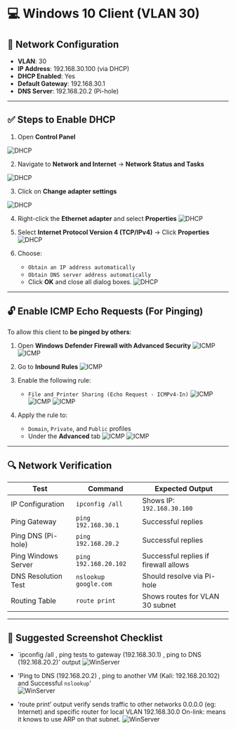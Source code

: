 # 💻 Windows 10 Client (VLAN 30)

## 🔧 Network Configuration

- **VLAN**: 30  
- **IP Address**: 192.168.30.100 (via DHCP)  
- **DHCP Enabled**: Yes  
- **Default Gateway**: 192.168.30.1  
- **DNS Server**: 192.168.20.2 (Pi-hole)

---

## ✅ Steps to Enable DHCP

1. Open **Control Panel**

![DHCP](1_Control.png)

2. Navigate to **Network and Internet** → **Network Status and Tasks**

![DHCP](2_Network.png)

3. Click on **Change adapter settings**

![DHCP](3_Adapt.png)

4. Right-click the **Ethernet adapter** and select **Properties**
![DHCP](4_Prop.png)

5. Select **Internet Protocol Version 4 (TCP/IPv4)** → Click **Properties**
![DHCP](5_IP.png)
   
6. Choose:
   - `Obtain an IP address automatically`
   - `Obtain DNS server address automatically`
   - Click **OK** and close all dialog boxes.
![DHCP](6_DHCPc.png)

---

## 🔓 Enable ICMP Echo Requests (For Pinging)

To allow this client to **be pinged by others**:

1. Open **Windows Defender Firewall with Advanced Security**
![ICMP](7_Firewalll.png)
![ICMP](8_Firewalll.png)

3. Go to **Inbound Rules**
![ICMP](9_Ruless.png)

5. Enable the following rule:
   - `File and Printer Sharing (Echo Request - ICMPv4-In)`
![ICMP](10_Rules1.png)
![ICMP](11_Rules2.png)
![ICMP](12_Rules3.png)

6. Apply the rule to:
   - `Domain`, `Private`, and `Public` profiles  
   - Under the **Advanced** tab
![ICMP](13_Profilee.png)
![ICMP](14_Profilee.png)
---

## 🔍 Network Verification

| Test                        | Command                          | Expected Output                        |
|-----------------------------|----------------------------------|----------------------------------------|
| IP Configuration            | `ipconfig /all`                       | Shows IP: `192.168.30.100`             |
| Ping Gateway                | `ping 192.168.30.1`              | Successful replies                     |
| Ping DNS (Pi-hole)         | `ping 192.168.20.2`              | Successful replies                     |
| Ping Windows Server         | `ping 192.168.20.102`            | Successful replies if firewall allows  |
| DNS Resolution Test        | `nslookup google.com`            | Should resolve via Pi-hole             |
| Routing Table              | `route print`                    | Shows routes for VLAN 30 subnet        |

---

## 📸 Suggested Screenshot Checklist

- `ipconfig /all , ping tests to gateway (192.168.30.1) , ping to DNS (192.168.20.2)' output
![WinServer](15_DNS.png)

- 'Ping to DNS (192.168.20.2) , ping to another VM (Kali: 192.168.20.102) and Successful `nslookup`'   
 ![WinServer](16_Success.png)

- 'route print' output verify sends traffic to other networks 0.0.0.0 (eg: Internet) and specific router for local VLAN 192.168.30.0 On-link: means it knows to use ARP on that subnet.
 ![WinServer](17_Route.png)

